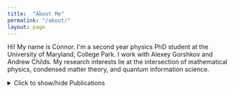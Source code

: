 ```yaml
---
title:  "About Me"
permalink: "/about/"
layout: page
---
```


Hi! My name is Connor. I'm a second year physics PhD student at the University of Maryland, College Park. I work with Alexey Gorshkov and Andrew Childs. My research interests lie at the intersection of mathematical physics, condensed matter theory, and quantum information science.


<script type="text/javascript">
	var arxiv_authorid = "0000-0001-9727-6967";
	var arxiv_format = "arxiv";
</script>
<script type="text/javascript" src="https://arxiv.org/js/myarticles.js"></script>

<details>
<summary markdown="0">Click to show/hide Publications</summary>

**See my [Google Scholar](https://scholar.google.com/citations?user=Mratg9YAAAAJ&hl=en), [arXiv](https://arxiv.org/search/quant-ph?searchtype=author&query=Mooney,+T+C)**

<div id="arxivfeed"></div>

</details>
